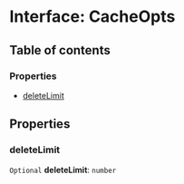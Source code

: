 # Interface: CacheOpts

## Table of contents

### Properties

* [deleteLimit](/auto-docs/free-layout-editor/interfaces/CacheOpts.md#deletelimit)

## Properties

### deleteLimit

`Optional` **deleteLimit**: `number`
